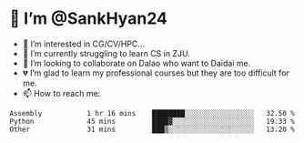 # 👋 I’m @SankHyan24

- 👀 I’m interested in CG/CV/HPC...
- 🌱 I’m currently struggling to learn CS in ZJU.
- 💞️ I’m looking to collaborate on Dalao who want to Daidai me.
- 💔 I’m glad to learn my professional courses but they are too difficult for me.
- 📫 How to reach me:


<!---
SankHyan24/SankHyan24 is a ✨ special ✨ repository because its `README.md` (this file) appears on your GitHub profile.
You can click the Preview link to take a look at your changes.
--->
<!--START_SECTION:waka-->

```text
Assembly           1 hr 16 mins    ████████░░░░░░░░░░░░░░░░░   32.50 %
Python             45 mins         ████▓░░░░░░░░░░░░░░░░░░░░   19.33 %
Other              31 mins         ███▒░░░░░░░░░░░░░░░░░░░░░   13.20 %
```

<!--END_SECTION:waka-->
